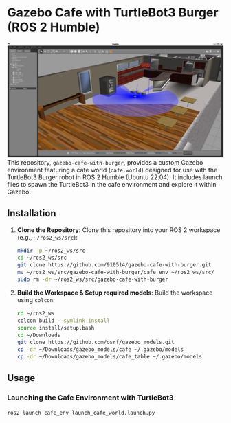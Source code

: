 # Gazebo Cafe with TurtleBot3 Burger (ROS 2 Humble)
![Cafe_with_Burger](https://github.com/910514/gazebo-cafe-with-burger/blob/main/images/demo.png)
This repository, `gazebo-cafe-with-burger`, provides a custom Gazebo environment featuring a cafe world (`cafe.world`) designed for use with the TurtleBot3 Burger robot in ROS 2 Humble (Ubuntu 22.04). It includes launch files to spawn the TurtleBot3 in the cafe environment and explore it within Gazebo.

## Installation

1. **Clone the Repository**:
   Clone this repository into your ROS 2 workspace (e.g., `~/ros2_ws/src`):
   ```bash
   mkdir -p ~/ros2_ws/src
   cd ~/ros2_ws/src
   git clone https://github.com/910514/gazebo-cafe-with-burger.git
   mv ~/ros2_ws/src/gazebo-cafe-with-burger/cafe_env ~/ros2_ws/src/
   sudo rm -dr ~/ros2_ws/src/gazebo-cafe-with-burger
   ```

2. **Build the Workspace & Setup required models**:
   Build the workspace using `colcon`:
   ```bash
   cd ~/ros2_ws
   colcon build --symlink-install
   source install/setup.bash
   cd ~/Downloads
   git clone https://github.com/osrf/gazebo_models.git
   cp -dr ~/Downloads/gazebo_models/cafe ~/.gazebo/models
   cp -dr ~/Downloads/gazebo_models/cafe_table ~/.gazebo/models
   ```

## Usage

### Launching the Cafe Environment with TurtleBot3

   ```bash
   ros2 launch cafe_env launch_cafe_world.launch.py
   ```